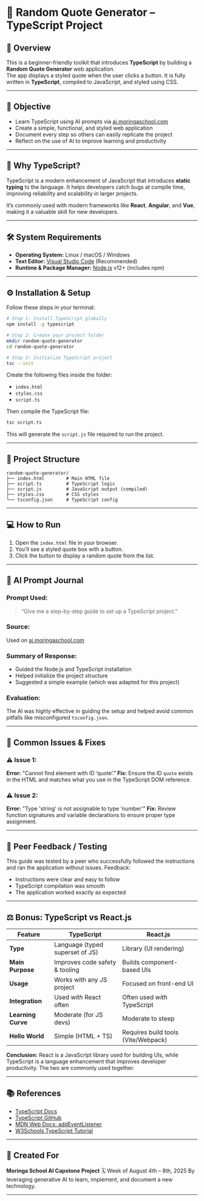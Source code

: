 # 📘 Random Quote Generator – TypeScript Project

## 📌 Overview

This is a beginner-friendly toolkit that introduces **TypeScript** by building a **Random Quote Generator** web application.  
The app displays a styled quote when the user clicks a button. It is fully written in **TypeScript**, compiled to JavaScript, and styled using CSS.

---

## 🎯 Objective

- Learn TypeScript using AI prompts via [ai.moringaschool.com](https://ai.moringaschool.com)  
- Create a simple, functional, and styled web application  
- Document every step so others can easily replicate the project  
- Reflect on the use of AI to improve learning and productivity

---

## 🧠 Why TypeScript?

TypeScript is a modern enhancement of JavaScript that introduces **static typing** to the language. It helps developers catch bugs at compile time, improving reliability and scalability in larger projects.

It’s commonly used with modern frameworks like **React**, **Angular**, and **Vue**, making it a valuable skill for new developers.

---

## 🛠️ System Requirements

- **Operating System:** Linux / macOS / Windows  
- **Text Editor:** [Visual Studio Code](https://code.visualstudio.com/) (Recommended)  
- **Runtime & Package Manager:** [Node.js](https://nodejs.org/) v12+ (includes npm)

---

## ⚙️ Installation & Setup

Follow these steps in your terminal:

```bash
# Step 1: Install TypeScript globally
npm install -g typescript

# Step 2: Create your project folder
mkdir random-quote-generator
cd random-quote-generator

# Step 3: Initialize TypeScript project
tsc --init
````

Create the following files inside the folder:

* `index.html`
* `styles.css`
* `script.ts`

Then compile the TypeScript file:

```bash
tsc script.ts
```

This will generate the `script.js` file required to run the project.

---

## 📁 Project Structure

```
random-quote-generator/
├── index.html        # Main HTML file
├── script.ts         # TypeScript logic
├── script.js         # JavaScript output (compiled)
├── styles.css        # CSS styles
└── tsconfig.json     # TypeScript config
```

---

## 💻 How to Run

1. Open the `index.html` file in your browser.
2. You’ll see a styled quote box with a button.
3. Click the button to display a random quote from the list.

---

## 🤖 AI Prompt Journal

### Prompt Used:

> “Give me a step-by-step guide to set up a TypeScript project.”

### Source:

Used on [ai.moringaschool.com](https://ai.moringaschool.com)

### Summary of Response:

* Guided the Node.js and TypeScript installation
* Helped initialize the project structure
* Suggested a simple example (which was adapted for this project)

### Evaluation:

The AI was highly effective in guiding the setup and helped avoid common pitfalls like misconfigured `tsconfig.json`.

---

## 🧩 Common Issues & Fixes

### ⚠️ Issue 1:

**Error:** "Cannot find element with ID ‘quote’."
**Fix:** Ensure the ID `quote` exists in the HTML and matches what you use in the TypeScript DOM reference.

### ⚠️ Issue 2:

**Error:** "Type 'string' is not assignable to type 'number'"
**Fix:** Review function signatures and variable declarations to ensure proper type assignment.

---

## 🤝 Peer Feedback / Testing

This guide was tested by a peer who successfully followed the instructions and ran the application without issues.
Feedback:

* Instructions were clear and easy to follow
* TypeScript compilation was smooth
* The application worked exactly as expected

---

## ⚖️ Bonus: TypeScript vs React.js

| Feature            | TypeScript                      | React.js                            |
| ------------------ | ------------------------------- | ----------------------------------- |
| **Type**           | Language (typed superset of JS) | Library (UI rendering)              |
| **Main Purpose**   | Improves code safety & tooling  | Builds component-based UIs          |
| **Usage**          | Works with any JS project       | Focused on front-end UI             |
| **Integration**    | Used *with* React often         | Often used *with* TypeScript        |
| **Learning Curve** | Moderate (for JS devs)          | Moderate to steep                   |
| **Hello World**    | Simple (HTML + TS)              | Requires build tools (Vite/Webpack) |

**Conclusion:**
React is a JavaScript library used for building UIs, while TypeScript is a language enhancement that improves developer productivity. The two are commonly used together.

---

## 📚 References

* [TypeScript Docs](https://www.typescriptlang.org/docs/)
* [TypeScript GitHub](https://github.com/microsoft/TypeScript)
* [MDN Web Docs: addEventListener](https://developer.mozilla.org/en-US/docs/Web/API/EventTarget/addEventListener)
* [W3Schools TypeScript Tutorial](https://www.w3schools.com/typescript/)

---

## 🧠 Created For

**Moringa School AI Capstone Project**
🗓️ Week of August 4th – 8th, 2025
By leveraging generative AI to learn, implement, and document a new technology.

---
